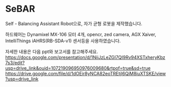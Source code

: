 # SeBAR

Self - Balancing Assistant Robot으로, 자가 균형 로봇을 제작했습니다.

하드웨어는 Dynamixel MX-106 모터 4개, opencr, zed camera, AGX Xaiver, IntelliThings iAHRS(RB-SDA-v1) 센서등을 사용하였습니다.

자세한 내용은 다음 ppt와 보고서를 참고해주세요.
https://docs.google.com/presentation/d/1NiiJzLeZGI7QI9Rv94XSTxheryKbz7s3/edit?usp=drive_link&ouid=107219096950976009680&rtpof=true&sd=true
https://drive.google.com/file/d/1dOEir8yNCA82eoTREtjI6QiM8iuXTSKE/view?usp=drive_link
